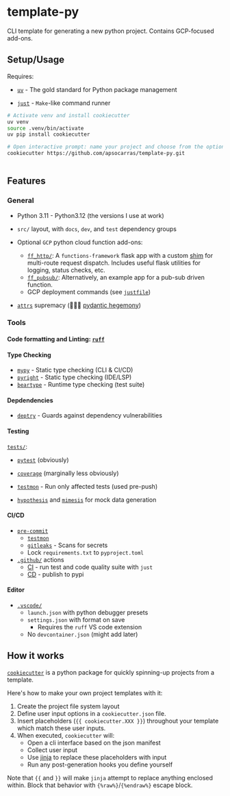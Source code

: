 # template-py

CLI template for generating a new python project. Contains GCP-focused add-ons.

## Setup/Usage

Requires:

* [`uv`](https://docs.astral.sh/uv/) - The gold standard for Python package management

* [`just`](https://github.com/casey/just) - `Make`-like command runner

```bash
# Activate venv and install cookiecutter 
uv venv 
source .venv/bin/activate
uv pip install cookiecutter 

# Open interactive prompt: name your project and choose from the options
cookiecutter https://github.com/apsocarras/template-py.git 
 
```

## Features

### General

* Python 3.11 - Python3.12 (the versions I use at work)
* `src/` layout, with `docs`, `dev`, and `test` dependency groups

* Optional `GCP` python cloud function add-ons:
  * [`ff_http/`]({{cookiecutter.project_name}}/_cookie_features/ff_http): A `functions-framework` flask app with a custom [shim]({{cookiecutter.project_name}}/_cookie_features/ff_http/utils/multiroute_context.py) for multi-route request dispatch. Includes useful flask utilities for logging, status checks, etc.
  * [`ff_pubsub/`]({{cookiecutter.project_name}}/_cookie_features/ff_pubsub):  Alternatively, an example app for a pub-sub driven function.
  * GCP deployment commands (see [`justfile`](/{{cookiecutter.project_name}}/justfile))

* [`attrs`](https://www.attrs.org/en/stable/) supremacy (🚫🫸🏻 [pydantic hegemony](https://threeofwands.com/why-i-use-attrs-instead-of-pydantic/))

### Tools

#### Code formatting and Linting: [`ruff`](https://astral.sh/ruff)

#### Type Checking

* [`mypy`](https://mypy.readthedocs.io/en/stable/) - Static type checking (CLI & CI/CD)
* [`pyright`](https://docs.basedpyright.com/) - Static type checking (IDE/LSP)
* [`beartype`](https://beartype.readthedocs.io/en/latest/) - Runtime type checking (test suite)

#### Depdendencies

* [`deptry`](https://deptry.com/rules-violations/) - Guards against dependency vulnerabilities

#### Testing

[`tests/`]({{cookiecutter.project_name}}/tests/smoke_test.py):

* [`pytest`](https://docs.pytest.org/en/stable/) (obviously)
* [`coverage`](https://coverage.readthedocs.io/en/7.11.0/) (marginally less obviously)
* [`testmon`](https://testmon.org) - Run only affected tests (used pre-push)
* [`hypothesis`](https://hypothesis.readthedocs.io/en/latest/) and [`mimesis`](https://mimesis.name/master/) for mock data generation

  <!-- * TODO: At some point I will add some-commonly used data-generation helpers which use these packages. -->

#### CI/CD

* [`pre-commit`]({{cookiecutter.project_name}}/.pre-commit-config.yaml)  
  * [`testmon`](https://testmon.org)
  * [`gitleaks`](https://gitleaks.io/) - Scans for secrets  
  * Lock `requirements.txt` to `pyproject.toml`
* [`.github/`]({{cookiecutter.project_name}}/.github) actions
  * [CI]({{cookiecutter.project_name}}/.github/workflows/ci.yaml) - run test and code quality suite with `just`
  * [CD]({{cookiecutter.project_name}}/.github/workflows/release.yaml) - publish to pypi

#### Editor

* [`.vscode/`](.vscode)
  * `launch.json` with python debugger presets
  * `settings.json` with format on save
    * Requires the `ruff` VS code extension
  * No `devcontainer.json` (might add later)

## How it works

[`cookiecutter`](https://www.cookiecutter.io/) is a python package for quickly spinning-up projects from a template.

Here's how to make your own project templates with it:

1. Create the project file system layout
2. Define user input options in a `cookiecutter.json` file.
3. Insert placeholders (`{{ cookiecutter.XXX }}`) throughout your template which match these user inputs.
4. When executed, `cookiecutter` will:
    * Open a cli interface based on the json manifest
    * Collect user input
    * Use [jinja](https://jinja.palletsprojects.com/en/stable/) to replace these placeholders with input
    * Run any post-generation hooks you define yourself

Note that `{{` and `}}` will make `jinja` attempt to replace anything enclosed within. Block that behavior with `{%raw%}`/`{%endraw%}` escape block.
